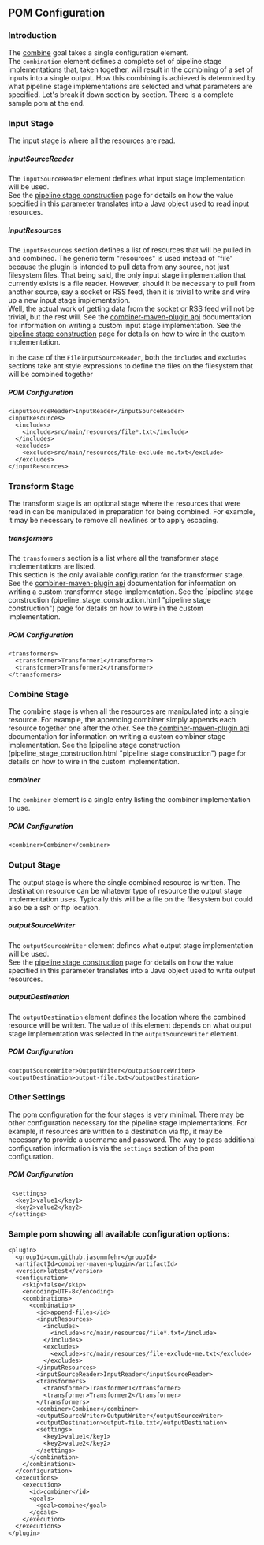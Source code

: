 ## POM Configuration

### Introduction
  The [combine](combine-mojo.html "combine goal") goal takes a single configuration element.  
  The `combination` element defines a complete set of pipeline stage implementations that, taken 
  together, will result in the combining of a set of inputs into a single output.  How this combining 
  is achieved is determined by what pipeline stage implementations are selected and what parameters 
  are specified.  Let's break it down section by section.  There is a complete sample pom at the end.

### Input Stage

  The input stage is where all the resources are read.

##### inputSourceReader
  The `inputSourceReader` element defines what input stage implementation will be used.  
  See the [pipeline stage construction](pipeline_stage_construction.html "pipeline stage construction") page 
  for details on how the value specified in this parameter translates into a Java object used to read input 
  resources.

##### inputResources
  The `inputResources` section defines a list of resources that will be pulled in and combined.  The 
  generic term "resources" is used instead of "file" because the plugin is intended to pull data from 
  any source, not just filesystem files.  That being said, the only input stage implementation that 
  currently exists is a file reader.  However, should it be necessary to pull from another source, 
  say a socket or RSS feed, then it is trivial to write and wire up a new input stage implementation.  
  Well, the actual work of getting data from the socket or RSS feed will not be trivial, but the rest 
  will.  See the [combiner-maven-plugin api](../combiner-maven-plugin-api/index.html "plugin api") 
  documentation for information on writing a custom input stage implementation.  See the 
  [pipeline stage construction](pipeline_stage_construction.html "pipeline stage construction") page 
  for details on how to wire in the custom implementation.
  
  In the case of the `FileInputSourceReader`, both the `includes` and `excludes` sections take ant style expressions 
  to define the files on the filesystem that will be combined together
  
##### POM Configuration
```
<inputSourceReader>InputReader</inputSourceReader>
<inputResources>
  <includes>
    <include>src/main/resources/file*.txt</include>
  </includes>
  <excludes>
    <exclude>src/main/resources/file-exclude-me.txt</exclude>
  </excludes>
</inputResources>
```

### Transform Stage

  The transform stage is an optional stage where the resources that were read in can be manipulated 
  in preparation for being combined.  For example, it may be necessary to remove all newlines or to 
  apply escaping.
  
##### transformers
  The `transformers` section is a list where all the transformer stage implementations are listed.  
  This section is the only available configuration for the transformer stage.  See the 
  [combiner-maven-plugin api](../combiner-maven-plugin-api/index.html "plugin api") documentation for 
  information on writing a custom transformer stage implementation.  See the 
  [pipeline stage construction (pipeline_stage_construction.html "pipeline stage construction") page 
  for details on how to wire in the custom implementation. 
  
##### POM Configuration
```
<transformers>
  <transformer>Transformer1</transformer>
  <transformer>Transformer2</transformer>
</transformers>
```

### Combine Stage

  The combine stage is when all the resources are manipulated into a single resource.  For example, 
  the appending combiner simply appends each resource together one after the other.  See the 
  [combiner-maven-plugin api](../combiner-maven-plugin-api/index.html "plugin api") documentation for 
  information on writing a custom combiner stage implementation.  See the 
  [pipeline stage construction (pipeline_stage_construction.html "pipeline stage construction") page 
  for details on how to wire in the custom implementation. 

##### combiner
  The `combiner` element is a single entry listing the combiner implementation to use.  
  
##### POM Configuration
```
<combiner>Combiner</combiner>
```

### Output Stage

  The output stage is where the single combined resource is written.  The destination resource 
  can be whatever type of resource the output stage implementation uses.  Typically this will be 
  a file on the filesystem but could also be a ssh or ftp location.

##### outputSourceWriter
  The `outputSourceWriter` element defines what output stage implementation will be used.  
  See the [pipeline stage construction](pipeline_stage_construction.html "pipeline stage construction") page 
  for details on how the value specified in this parameter translates into a Java object used to write output 
  resources.

##### outputDestination
  The `outputDestination` element defines the location where the combined resource will be written.  The value 
  of this element depends on what output stage implementation was selected in the `outputSourceWriter` element.
  
##### POM Configuration
```
<outputSourceWriter>OutputWriter</outputSourceWriter>
<outputDestination>output-file.txt</outputDestination>
```

### Other Settings

  The pom configuration for the four stages is very minimal.  There may be other configuration necessary for 
  the pipeline stage implementations.  For example, if resources are written to a destination via ftp, it 
  may be necessary to provide a username and password.  The way to pass additional configuration information 
  is via the `settings` section of the pom configuration.

##### POM Configuration
```
 <settings>
  <key1>value1</key1>
  <key2>value2</key2>
</settings>
```
  
### Sample pom showing all available configuration options:
```
<plugin>
  <groupId>com.github.jasonmfehr</groupId>
  <artifactId>combiner-maven-plugin</artifactId>
  <version>latest</version>
  <configuration>
    <skip>false</skip>
    <encoding>UTF-8</encoding>
    <combinations>
      <combination>
        <id>append-files</id>
        <inputResources>
          <includes>
            <include>src/main/resources/file*.txt</include>
          </includes>
          <excludes>
            <exclude>src/main/resources/file-exclude-me.txt</exclude>
          </excludes>
        </inputResources>
        <inputSourceReader>InputReader</inputSourceReader>
        <transformers>
          <transformer>Transformer1</transformer>
          <transformer>Transformer2</transformer>
        </transformers>
        <combiner>Combiner</combiner>
        <outputSourceWriter>OutputWriter</outputSourceWriter>
        <outputDestination>output-file.txt</outputDestination>
        <settings>
          <key1>value1</key1>
          <key2>value2</key2>
        </settings>
      </combination>
    </combinations>
  </configuration>
  <executions>
    <execution>
      <id>combiner</id>
      <goals>
        <goal>combine</goal>
      </goals>
    </execution>
  </executions>
</plugin>
```